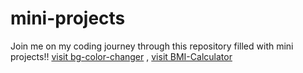 # mini-projects
Join me on  my coding journey through this repository filled with mini projects!!
[visit bg-color-changer](http://127.0.0.1:5500/01-basics-DOM/project-one/one.html) ,
[visit BMI-Calculator](http://127.0.0.1:5500/2nd-projects/two.html)
